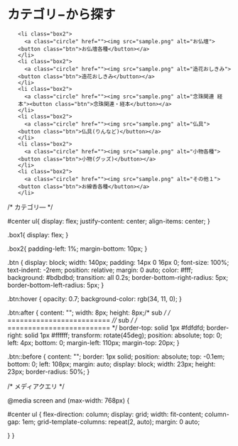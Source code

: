 
<div id="category" class="wrapper">
    <H1 class="category2">カテゴリ&minus;から探す</H1>
  </div>

<section id="center" class="wrapper">  
  <ul class="box1">
  
    <li class="box2">
      <a class="circle" href=""><img src="sample.png" alt="お仏壇"><button class="btn">お仏壇各種</button></a>
    </li>
    <li class="box2">
      <a class="circle" href=""><img src="sample.png" alt="造花おしきみ"><button class="btn">造花おしきみ</button></a>
    </li>
    <li class="box2">
      <a class="circle" href=""><img src="sample.png" alt="念珠関連 経本"><button class="btn">念珠関連・経本</button></a>
    </li>
    <li class="box2">
      <a class="circle" href=""><img src="sample.png" alt="仏具"><button class="btn">仏具(りんなど)</button></a>
    </li>
    <li class="box2">
      <a class="circle" href=""><img src="sample.png" alt="小物各種"><button class="btn">小物(グッズ)</button></a>
    </li>
    <li class="box2">
      <a class="circle" href=""><img src="sample.png" alt="その他１"><button class="btn">お線香各種</button></a>
    </li>
  </ul>
  </section>

<style type="text/css">
.circle img {vertical-align: top;}
</style>


/* カテゴリ― */

#center ul{
  display: flex;
  justify-content: center;
  align-items: center;
}
  

.box1{
  display: flex;
}

.box2{
  padding-left: 1%;
  margin-bottom: 10px;
}

.btn {
  display: block;
  width: 140px;
  padding: 14px 0 16px 0;
  font-size: 100%;
  text-indent: -2rem;
  position: relative;
  margin: 0 auto;
  color: #fff;
  background: #bdbdbd;
  transition: all 0.2s;
  border-bottom-right-radius: 5px;
  border-bottom-left-radius: 5px;
}

.btn:hover {
  opacity: 0.7;
  background-color: rgb(34, 11, 0);
}

.btn:after {
  content: "";
  width: 8px;
  height: 8px;/* sub */
  /* ========================= *//* sub */
  /* ========================= */
  border-top: solid 1px #fdfdfd;
  border-right: solid 1px #ffffff;
  transform: rotate(45deg);
  position: absolute;
  top: 0;
  left: 4px;
  bottom: 0;
  margin-left: 110px;
  margin-top: 20px;
}

.btn::before {
  content: "";
  border: 1px solid;
  position: absolute;
  top: -0.1em;
  bottom: 0;
  left: 108px;
  margin: auto;
  display: block;
  width: 23px;
  height: 23px;
  border-radius: 50%;
}

/* メディアクエリ */

@media screen and (max-width: 768px) {

#center ul {
    flex-direction: column;
    display: grid;
    width: fit-content;
    column-gap: 1em;
    grid-template-columns: repeat(2, auto);
    margin: 0 auto;
  
  }
}
